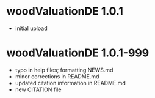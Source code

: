# woodValuationDE 1.0.1

* initial upload

# woodValuationDE 1.0.1-999

* typo in help files; formatting NEWS.md
* minor corrections in README.md
* updated citation information in README.md
* new CITATION file
